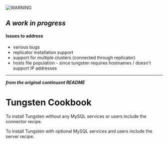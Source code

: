 ![WARNING](https://i.imgur.com/pvgIObE.png "WARNING")
## _A work in progress_
#### Issues to address
* various bugs
* replicator installation support
* support for multiple clusters (connected through replicator)
* hosts file population - since tungsten requires hostnames / doesn't support IP addresses
 
--- 
**_from the original continuent README_**
# Tungsten Cookbook

To install Tungsten without any MySQL services or users include the connector recipe.

To install Tungsten with optional MySQL services and users include the server recipe.

